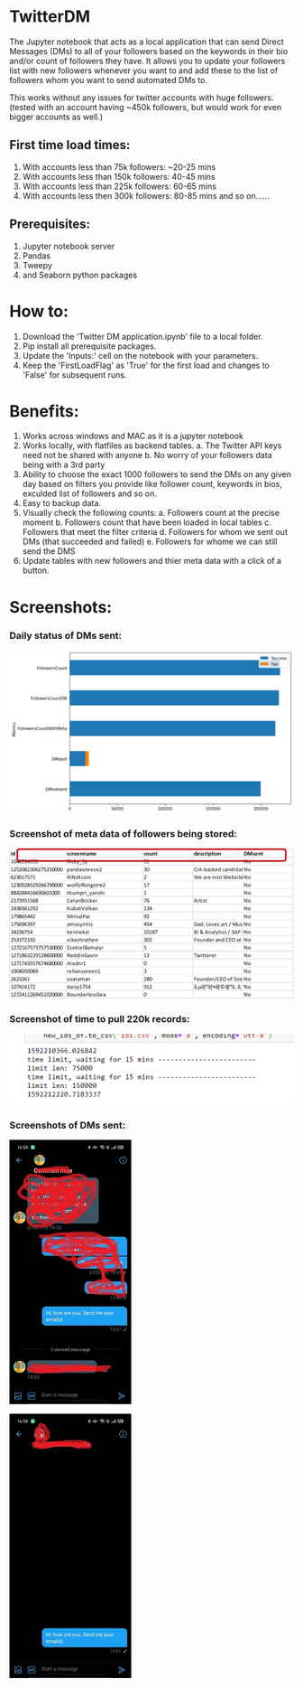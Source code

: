 # TwitterDM

The Jupyter notebook that acts as a local application that can send Direct Messages (DMs) to all of your followers based on the keywords in their bio and/or count of followers they have. It allows you to update your followers list with new followers whenever you want to and add these to the list of followers whom you want to send automated DMs to.

This works without any issues for twitter accounts with huge followers. 
(tested with an account having ~450k followers, but would work for even bigger accounts as well.)

## First time load times:
1. With accounts less than 75k followers: ~20-25 mins
2. With accounts less than 150k followers: 40-45 mins
3. With accounts less than 225k followers: 60-65 mins
4. With accounts less then 300k followers: 80-85 mins
and so on......

## Prerequisites:
1. Jupyter notebook server
2. Pandas
3. Tweepy
4. and Seaborn python packages

# How to:
1. Download the 'Twitter DM application.ipynb' file to a local folder.
2. Pip install all prerequisite packages.
3. Update the 'Inputs:' cell on the notebook with your parameters.
4. Keep the 'FirstLoadFlag' as 'True' for the first load and changes to 'False' for subsequent runs.

# Benefits:
1. Works across windows and MAC as it is a jupyter notebook
2. Works locally, with flatfiles as backend tables.
    a. The Twitter API keys need not be shared with anyone
    b. No worry of your followers data being with a 3rd party
3. Ability to choose the exact 1000 followers to send the DMs on any given day based on filters you provide like follower count, keywords in bios, exculded list of followers and so on.
4. Easy to backup data.
5. Visually check the following counts:
      a. Followers count at the precise moment
      b. Followers count that have been loaded in local tables
      c. Followers that meet the filter criteria
      d. Followers for whom we sent out DMs (that succeeded and failed)
      e. Followers for whome we can still send the DMS
6. Update tables with new followers and thier meta data with a click of a button.

# Screenshots:

### Daily status of DMs sent:

![Sample status chart](https://github.com/sandeepvellanki/TwitterDM/blob/master/Sample%20status%20chart.png?raw=true)

### Screenshot of meta data of followers being stored:

![meta data](https://github.com/sandeepvellanki/TwitterDM/blob/master/meta%20data%20stored.png?raw=true)

### Screenshot of time to pull 220k records:

![220k records](https://github.com/sandeepvellanki/TwitterDM/blob/master/more%20than%20220k%20records%20pulled%20in%20less%20than%2030%20mins.PNG?raw=true)

### Screenshots of DMs sent:

![DMsent1](https://github.com/sandeepvellanki/TwitterDM/blob/master/DMsentscreenshot0.png?raw=true)

![DMsent2](https://github.com/sandeepvellanki/TwitterDM/blob/master/DMsentscreenshots2.jpg?raw=true)
